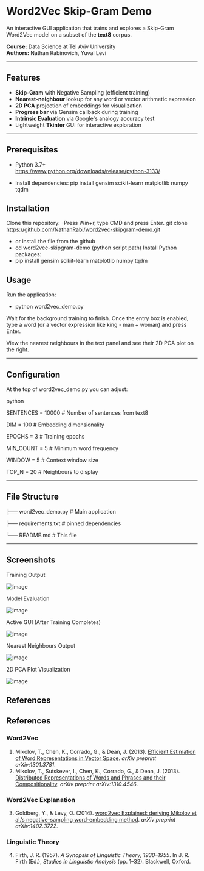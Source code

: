 # Word2Vec Skip-Gram Demo

An interactive GUI application that trains and explores a Skip-Gram Word2Vec model on a subset of the **text8** corpus.

**Course:** Data Science at Tel Aviv University   
**Authors:** Nathan Rabinovich, Yuval Levi

---

##  Features

- **Skip-Gram** with Negative Sampling (efficient training)
- **Nearest-neighbour** lookup for any word or vector arithmetic expression
- **2D PCA** projection of embeddings for visualization
- **Progress bar** via Gensim callback during training
- **Intrinsic Evaluation** via Google's analogy accuracy test
- Lightweight **Tkinter** GUI for interactive exploration

---

##  Prerequisites

- Python 3.7+  
https://www.python.org/downloads/release/python-3133/

- Install dependencies:
pip install gensim scikit-learn matplotlib numpy tqdm

##  Installation


Clone this repository:
 -Press Win+r, type CMD and press Enter.
  git clone https://github.com/NathanRabi/word2vec-skipgram-demo.git
 - or install the file from the github
- cd word2vec-skipgram-demo (python script path)
Install Python packages: 
- pip install gensim scikit-learn matplotlib numpy tqdm

##  Usage
Run the application:

- python word2vec_demo.py

Wait for the background training to finish.
Once the entry box is enabled, type a word (or a vector expression like king - man + woman) and press Enter.

View the nearest neighbours in the text panel and see their 2D PCA plot on the right.

---

##  Configuration
At the top of word2vec_demo.py you can adjust:

python

SENTENCES = 10000    # Number of sentences from text8

DIM       = 100     # Embedding dimensionality

EPOCHS    = 3       # Training epochs

MIN_COUNT = 5       # Minimum word frequency

WINDOW    = 5       # Context window size

TOP_N     = 20      # Neighbours to display

---

## File Structure

├── word2vec_demo.py      # Main application

├── requirements.txt      # pinned dependencies

└── README.md             # This file

---

## Screenshots

Training Output

![image](https://github.com/user-attachments/assets/fd82d8bf-5db3-4582-baa6-67c1b56ecc5c)

Model Evaluation 

![image](https://github.com/user-attachments/assets/03cded5c-b774-41d7-baf4-f5c2332a3456)

Active GUI (After Training Completes)

![image](https://github.com/user-attachments/assets/b2afca04-bd45-437b-be61-0088556a87de)

Nearest Neighbours Output

![image](https://github.com/user-attachments/assets/c454566e-ff93-47af-b8e8-db4c46b9b135)

2D PCA Plot Visualization

![image](https://github.com/user-attachments/assets/e3e3c257-47d2-4788-a798-1bc59c7d3da3)


## References

## References

### Word2Vec  
1. Mikolov, T., Chen, K., Corrado, G., & Dean, J. (2013). [Efficient Estimation of Word Representations in Vector Space](https://arxiv.org/abs/1301.3781). *arXiv preprint arXiv:1301.3781*.  
2. Mikolov, T., Sutskever, I., Chen, K., Corrado, G., & Dean, J. (2013). [Distributed Representations of Words and Phrases and their Compositionality](https://arxiv.org/abs/1310.4546). *arXiv preprint arXiv:1310.4546*.

### Word2Vec Explanation  
3. Goldberg, Y., & Levy, O. (2014). [word2vec Explained: deriving Mikolov et al.’s negative-sampling word-embedding method](https://arxiv.org/abs/1402.3722). *arXiv preprint arXiv:1402.3722*.

### Linguistic Theory  
4. Firth, J. R. (1957). *A Synopsis of Linguistic Theory, 1930–1955*. In J. R. Firth (Ed.), *Studies in Linguistic Analysis* (pp. 1–32). Blackwell, Oxford.
